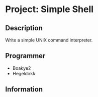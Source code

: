 # Project: Simple Shell

## Description
Write a simple UNIX command interpreter.

## Programmer
 - Boakye2
 - Hegeldirkk

## Information 
